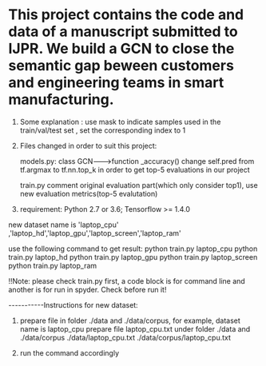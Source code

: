 # This project contains the code and data of a manuscript submitted to IJPR. We build a GCN to close the semantic gap beween customers and engineering teams in smart manufacturing.


1. Some explanation :
	use mask to indicate samples used in the train/val/test set , set the corresponding index to 1

2. Files changed in order to suit this project:

	models.py:
		class GCN--->function _accuracy()
		change self.pred from tf.argmax to tf.nn.top_k in order to get top-5 evaluations in our project

	train.py 
		comment original evaluation part(which only consider top1), use new evaluation metrics(top-5 evalutation)
	
3.  requirement: Python 2.7 or 3.6; Tensorflow >= 1.4.0

new dataset name is 'laptop_cpu' ,'laptop_hd','laptop_gpu','laptop_screen','laptop_ram'

use the following command to get result:
python train.py laptop_cpu
python train.py laptop_hd
python train.py laptop_gpu
python train.py laptop_screen
python train.py laptop_ram

!!Note: please check train.py first, a code block is for command line and another is for run in spyder. Check before run it!

-----------Instructions for new dataset:
1. prepare file in folder ./data and ./data/corpus, for example, dataset name is laptop_cpu
prepare file laptop_cpu.txt under folder ./data and ./data/corpus
./data/laptop_cpu.txt
./data/corpus/laptop_cpu.txt

2. run the command accordingly
